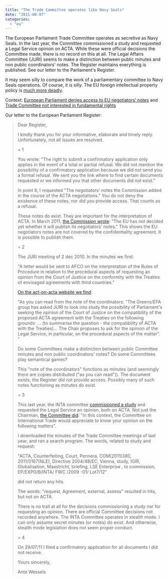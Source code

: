 ```yaml
---
title: "The Trade Committee operates like Navy Seals"
date: "2011-08-07"
categories: 
  - "eu"
---
```


The European Parliament Trade Committee operates as secretive as Navy Seals. In the last year, the Committee commissioned a study and requested a Legal Service opinion on ACTA. While these were official decisions the Committee made, there is no record on this at all. The Legal Affairs Committee (JURI) seems to make a distinction between public minutes and non public coordinators' notes. The Register maintains everything is published. See our letter to the Parliament's Register.

It may seem silly to compare the work of a parliamentary committee to Navy Seals operations. Of course, it is silly. The EU foreign intellectual property policy is [much more deadly](http://acta.ffii.org/?p=675).

Context: [European Parliament denies access to EU negotiators’ notes](http://acta.ffii.org/?p=697) and [Trade Committee not interested in fundamental rights](http://acta.ffii.org/?p=702)

Our letter to the European Parliament Register:

> Dear Register,
> 
> I kindly thank you for your informative, elaborate and timely reply. Unfortunately, not all issues are resolved.
> 
> \= 1
> 
> You wrote: "The right to submit a confirmatory application only applies in the event of a total or partial refusal. We did not mention the possibility of a confirmatory application because we did not send you a formal refusal. We sent you the link where to find certain documents requested or we informed you that other documents did not exist."
> 
> In point 6, I requested "The negotiators’ notes the Commission added in the course of the ACTA negotiations." You do not deny the existence of these notes, nor did you provide access. That counts as a refusal.
> 
> These notes do exist. They are important for the interpretation of ACTA. In March 2011, [the Commission wrote](http://acta.ffii.org/?p=578): "The EU has not decided yet whether it will publish its negotiators’ notes." This shows the EU negotiators notes are not covered by the confidentiality agreement. It is possible to publish them.
> 
> \= 2
> 
> The JURI meeting of 2 dec 2010. In the minutes we find:
> 
> "A letter would be sent to AFCO on the interpretation of the Rules of Procedure in relation to the procedural aspects of requesting an opinion from the Court of Justice on the conformity with the Treaties of envisaged agreements with third countries."
> 
> [On the act-on-acta website we find](http://en.act-on-acta.eu/Committee_on_Legal_Affairs_to_take_a_formal_decision_to_ask_the_legal_service_of_the_Parliament_if_ACTA_is_compatible_with_the_Treaties_of_the_European_Union):
> 
> "As you can read from the note of the coordinators: "The Greens/EFA group has asked JURI to look into study the possibility of Parliament's seeking the opinion of the Court of Justice on the compatibility of the proposed ACTA agreement with the Treaties on the following grounds: ... (to summarise the question - the compatibility of ACTA with the Treaties)... The Chair proposes to ask for the opinion of the Legal Service, in particular, on the procedural aspects of the matter". "
> 
> Do some Committees make a distinction between public Committee minutes and non public coordinators' notes? Do some Committees play semantical games?
> 
> This "note of the coordinators" functions as minutes (and seemingly there are copies distributed ("as you can read")). The document exists, the Register did not provide access. Possibly many of such notes functioning as minutes do exist.
> 
> \= 3
> 
> This last year, the INTA committee [commissioned a study](http://acta.ffii.org/?p=681) and requested the Legal Service an opinion, both on ACTA. Not just the Chairman, [the Committee did](http://acta.ffii.org/?p=702): "In this context, the Committee on International Trade would appreciate to know your opinion on the following matters".
> 
> I downloaded the minutes of the Trade Committee meetings of last year, and ran a search program. The words, related to study and request:
> 
> "ACTA, Counterfeiting, Court, Pennera, COM(2011)380, 2011/0167(NLE), Directive 2004/48/EC, Vienna, study, IGIR, Globalisation, Maastricht, briefing, LSE Enterprise , to commission, EP/EXPO/B/INTA/ FWC /2009 -01/ Lot7/12"
> 
> did not return any hits.
> 
> The words: "request, Agreement, external, assess" resulted in hits, but not on ACTA.
> 
> There is no trail at all for the decisions commissioning a study nor for requesting an opinion. There are official Committee decisions not recorded anywhere. The INTA Committee operates in stealth mode. I can only assume secret minutes (or notes) do exist. And otherwise, stealth mode legislation does not seem proper conduct.
> 
> \= 4
> 
> On 29/07/11 I filed a confirmatory application for all documents I did not receive.
> 
> Yours sincerely,
> 
> Ante Wessels
